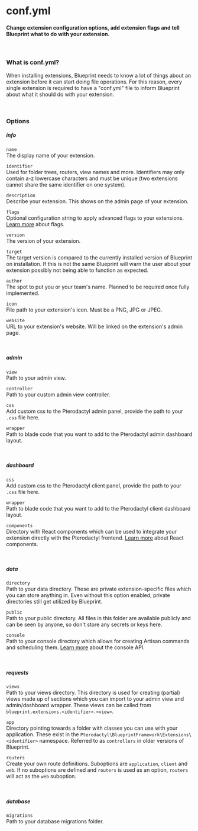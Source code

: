# conf.yml
<h4 class="fw-light">Change extension configuration options, add extension flags and tell Blueprint what to do with your extension.</h4><br/>

### **What is conf.yml?**
When installing extensions, Blueprint needs to know a lot of things about an extension before it can start doing file operations. For this reason, every single extension is required to have a "conf.yml" file to inform Blueprint about what it should do with your extension.

<br/>

### **Options**

##### info
`name` <tag type="required"/></tag>\
The display name of your extension.

`identifier` <tag type="required"/></tag>\
Used for folder trees, routers, view names and more. Identifiers may only contain a-z lowercase characters and must be unique (two extensions cannot share the same identifier on one system).

`description` <tag type="required"/></tag>\
Describe your extension. This shows on the admin page of your extension.

`flags`\
Optional configuration string to apply advanced flags to your extensions. [Learn more](?page=documentation/flags) about flags.

`version` <tag type="required"/></tag>\
The version of your extension.

`target` <tag type="required"/></tag>\
The target version is compared to the currently installed version of Blueprint on installation. If this is not the same Blueprint will warn the user about your extension possibly not being able to function as expected.

`author`\
The spot to put you or your team's name. Planned to be required once fully implemented.

`icon`\
File path to your extension's icon. Must be a PNG, JPG or JPEG.

`website`\
URL to your extension's website. Will be linked on the extension's admin page.

<br/>

##### admin
`view` <tag type="required"/></tag>\
Path to your admin view.

`controller`\
Path to your custom admin view controller.

`css`\
Add custom css to the Pterodactyl admin panel, provide the path to your `.css` file here.

`wrapper`\
Path to blade code that you want to add to the Pterodactyl admin dashboard layout.

<br/>

##### dashboard
`css`\
Add custom css to the Pterodactyl client panel, provide the path to your `.css` file here.

`wrapper`\
Path to blade code that you want to add to the Pterodactyl client dashboard layout.

`components`\
Directory with React components which can be used to integrate your extension directly with the Pterodactyl frontend. [Learn more](?page=developing-extensions/React-components) about React components.

<br/>

##### data
`directory`\
Path to your data directory. These are private extension-specific files which you can store anything in. Even without this option enabled, private directories still get utilized by Blueprint.

`public`\
Path to your public directory. All files in this folder are available publicly and can be seen by anyone, so don't store any secrets or keys here.

`console` \
Path to your console directory which allows for creating Artisan commands and scheduling them. [Learn more](?page=documentation/consoleyml) about the console API.

<br/>

##### requests
`views`\
Path to your views directory. This directory is used for creating (partial) views made up of sections which you can import to your admin view and admin/dashboard wrapper. These views can be called from `blueprint.extensions.<identifier>.<view>`.

`app` <tag type="pending" content="beta-2024-11"/></tag>\
Directory pointing towards a folder with classes you can use with your application. These exist in the `Pterodactyl\BlueprintFramework\Extensions\<identifier>` namespace. Referred to as `controllers` in older versions of Blueprint.

`routers`\
Create your own route definitions. Suboptions are `application`, `client` and `web`. If no suboptions are defined and `routers` is used as an option, `routers` will act as the `web` suboption.

<br/>

##### database
`migrations`\
Path to your database migrations folder.